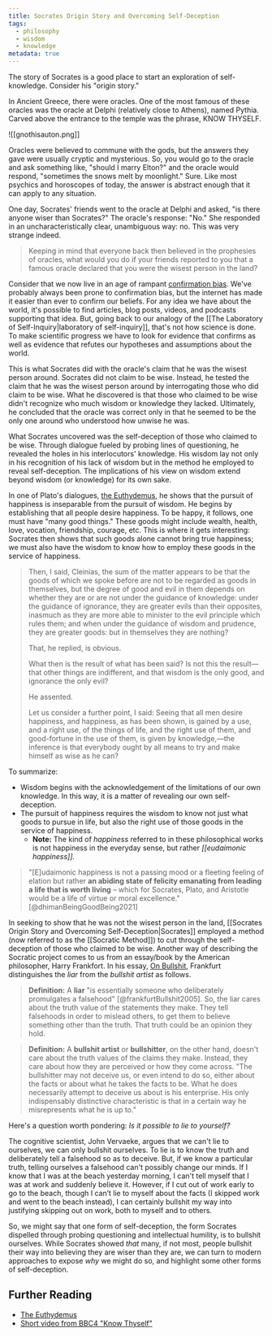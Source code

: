 ```yaml
---
title: Socrates Origin Story and Overcoming Self-Deception
tags:
  - philosophy
  - wisdom
  - knowledge
metadata: true
---
```


The story of Socrates is a good place to start an exploration of self-knowledge. Consider his "origin story."

In Ancient Greece, there were oracles. One of the most famous of these oracles was the oracle at Delphi (relatively close to Athens), named Pythia. Carved above the entrance to the temple was the phrase, KNOW THYSELF.

![[gnothisauton.png]]

Oracles were believed to commune with the gods, but the answers they gave were usually cryptic and mysterious. So, you would go to the oracle and ask something like, "should I marry Elton?" and the oracle would respond, "sometimes the snows melt by moonlight." Sure. Like most psychics and horoscopes of today, the answer is abstract enough that it can apply to any situation. 

One day, Socrates' friends went to the oracle at Delphi and asked, "is there anyone wiser than Socrates?" The oracle's response: "No." She responded in an uncharacteristically clear, unambiguous way: no. This was very strange indeed. 

> Keeping in mind that everyone back then believed in the prophesies of oracles, what would you do if your friends reported to you that a famous oracle declared that you were the wisest person in the land?

Consider that we now live in an age of rampant [confirmation bias](https://www.britannica.com/science/confirmation-bias). We've probably always been prone to confirmation bias, but the internet has made it easier than ever to confirm our beliefs. For any idea we have about the world, it's possible to find articles, blog posts, videos, and podcasts supporting that idea. But, going back to our analogy of the [[The Laboratory of Self-Inquiry|laboratory of self-inquiry]], that's not how science is done. To make scientific progress we have to look for evidence that confirms as well as evidence that refutes our hypotheses and assumptions about the world.

This is what Socrates did with the oracle's claim that he was the wisest person around. Socrates did not claim to be wise. Instead, he tested the claim that he was the wisest person around by interrogating those who did claim to be wise. What he discovered is that those who claimed to be wise didn't recognize who much wisdom or knowledge they lacked. Ultimately, he concluded that the oracle was correct only in that he seemed to be the only one around who understood how unwise he was. 

What Socrates uncovered was the self-deception of those who claimed to be wise. Through dialogue fueled by probing lines of questioning, he revealed the holes in his interlocutors' knowledge. His wisdom lay not only in his recognition of his lack of wisdom but in the method he employed to reveal self-deception. The implications of his view on wisdom extend beyond wisdom (or knowledge) for its own sake.

In one of Plato's dialogues, [the Euthydemus](https://www.gutenberg.org/files/1598/1598-h/1598-h.htm), he shows that the pursuit of happiness is inseparable from the pursuit of wisdom. He begins by establishing that all people desire happiness. To be happy, it follows, one must have "many good things." These goods might include wealth, health, love, vocation, friendship, courage, etc. This is where it gets interesting: Socrates then shows that such goods alone cannot bring true happiness; we must also have the wisdom to know how to employ these goods in the service of happiness. 

> Then, I said, Cleinias, the sum of the matter appears to be that the goods of which we spoke before are not to be regarded as goods in themselves, but the degree of good and evil in them depends on whether they are or are not under the guidance of knowledge: under the guidance of ignorance, they are greater evils than their opposites, inasmuch as they are more able to minister to the evil principle which rules them; and when under the guidance of wisdom and prudence, they are greater goods: but in themselves they are nothing?
>
> That, he replied, is obvious.
>
> What then is the result of what has been said? Is not this the result—that other things are indifferent, and that wisdom is the only good, and ignorance the only evil?
>
> He assented.
>
> Let us consider a further point, I said: Seeing that all men desire happiness, and happiness, as has been shown, is gained by a use, and a right use, of the things of life, and the right use of them, and good-fortune in the use of them, is given by knowledge,—the inference is that everybody ought by all means to try and make himself as wise as he can?

To summarize: 

- Wisdom begins with the acknowledgement of the limitations of our own knowledge. In this way, it is a matter of revealing our own self-deception. 
- The pursuit of happiness requires the wisdom to know not just what goods to pursue in life, but also the right use of those goods in the service of happiness. 
	- **Note:** The kind of *happiness* referred to in these philosophical works is not happiness in the everyday sense, but rather *[[eudaimonic happiness]].* 
 
> "\[E\]udaimonic happiness is not a passing mood or a fleeting feeling of elation but rather **an abiding state of felicity emanating from leading a life that is worth living** – which for Socrates, Plato, and Aristotle would be a life of virtue or moral excellence." [@dhimanBeingGoodBeing2021] 

In seeking to show that he was not the wisest person in the land, [[Socrates Origin Story and Overcoming Self-Deception|Socrates]] employed a method (now referred to as the [[Socratic Method]]) to cut through the self-deception of those who claimed to be wise. Another way of describing the Socratic project comes to us from an essay/book by the American philosopher, Harry Frankfort. In his essay, [On Bullshit](https://archive.org/details/on-bullshit-by-harry-frankfurt/page/n21/mode/2up), Frankfurt distinguishes the *liar* from the *bullshit artist* as follows. 

> **Definition:** A **liar** "is essentially someone who deliberately promulgates a falsehood" [@frankfurtBullshit2005]. So, the liar cares about the truth value of the statements they make. They tell falsehoods in order to mislead others, to get them to believe something other than the truth. That truth could be an opinion they hold. 

> **Definition:** A **bullshit artist** or **bullshitter**, on the other hand, doesn't care about the truth values of the claims they make. Instead, they care about how they are perceived or how they come across. "The bullshitter may not deceive us, or even intend to do so, either about the facts or about what he takes the facts to be. What he does necessarily attempt to deceive us about is his enterprise. His only indispensably distinctive characteristic is that in a certain way he misrepresents what he is up to."

Here's a question worth pondering: *Is it possible to lie to yourself?* 

The cognitive scientist, John Vervaeke, argues that we can't lie to ourselves, we can only bullshit ourselves. To lie is to know the truth and deliberately tell a falsehood so as to deceive. But, if we know a particular truth, telling ourselves a falsehood can't possibly change our minds. If I know that I was at the beach yesterday morning, I can't tell myself that I was at work and suddenly believe it. However, if I cut out of work early to go to the beach, though I can’t lie to myself about the facts (I skipped work and went to the beach instead), I can certainly bullshit my way into justifying skipping out on work, both to myself and to others. 

So, we might say that one form of self-deception, the form Socrates dispelled through probing questioning and intellectual humility, is to bullshit ourselves. While Socrates showed *that* many, if not most, people bullshit their way into believing they are wiser than they are, we can turn to modern approaches to expose *why* we might do so, and highlight some other forms of self-deception. 

## Further Reading
- [The Euthydemus](https://www.gutenberg.org/files/1598/1598-h/1598-h.htm)
- [Short video from BBC4 "Know Thyself"](https://www.youtube.com/watch?v=zccoaL0stbM) 


